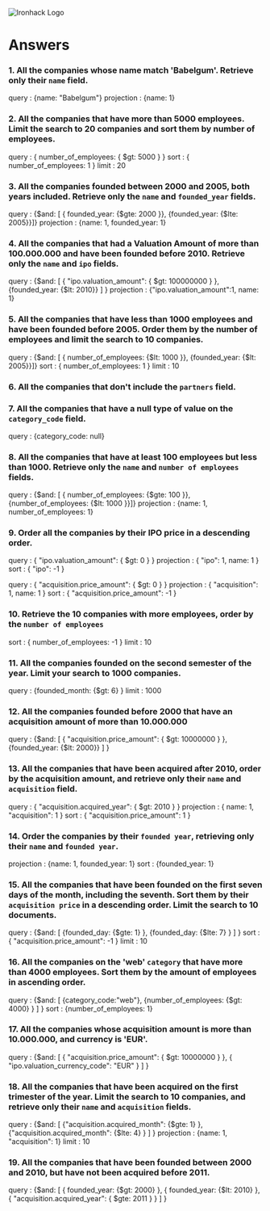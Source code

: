 ![Ironhack Logo](https://i.imgur.com/1QgrNNw.png)

# Answers

### 1. All the companies whose name match 'Babelgum'. Retrieve only their `name` field.

<!-- Your Code Goes Here -->
query : {name: "Babelgum"}
projection : {name: 1}
                                 

### 2. All the companies that have more than 5000 employees. Limit the search to 20 companies and sort them by **number of employees**.

<!-- Your Code Goes Here -->
query : { number_of_employees: { $gt: 5000 } }
sort : { number_of_employees: 1 }
limit : 20


### 3. All the companies founded between 2000 and 2005, both years included. Retrieve only the `name` and `founded_year` fields.

<!-- Your Code Goes Here -->
query : {$and: [ { founded_year: {$gte: 2000 }}, {founded_year: {$lte: 2005}}]}
projection : {name: 1, founded_year: 1}

### 4. All the companies that had a Valuation Amount of more than 100.000.000 and have been founded before 2010. Retrieve only the `name` and `ipo` fields.

<!-- Your Code Goes Here -->
query : {$and: [ { "ipo.valuation_amount": { $gt: 100000000 } }, {founded_year: {$lt: 2010}} ] }
projection : {"ipo.valuation_amount":1, name: 1}


### 5. All the companies that have less than 1000 employees and have been founded before 2005. Order them by the number of employees and limit the search to 10 companies.

<!-- Your Code Goes Here -->
query : {$and: [ { number_of_employees: {$lt: 1000 }}, {founded_year: {$lt: 2005}}]}
sort : { number_of_employees: 1 }
limit : 10

### 6. All the companies that don't include the `partners` field.

<!-- Your Code Goes Here -->

### 7. All the companies that have a null type of value on the `category_code` field.

<!-- Your Code Goes Here -->
query : {category_code: null}

### 8. All the companies that have at least 100 employees but less than 1000. Retrieve only the `name` and `number of employees` fields.

<!-- Your Code Goes Here -->
query : {$and: [ { number_of_employees: {$gte: 100 }}, {number_of_employees: {$lt: 1000 }}]}
projection : {name: 1, number_of_employees: 1}

### 9. Order all the companies by their IPO price in a descending order.


<!-- Your Code Goes Here -->
query : { "ipo.valuation_amount": { $gt: 0 } }
projection : { "ipo": 1, name: 1 }
sort : { "ipo": -1 }

<!-- if you mean "Aquisition Price" -->
query : { "acquisition.price_amount": { $gt: 0 } }
projection : { "acquisition": 1, name: 1 }
sort : { "acquisition.price_amount": -1 }


### 10. Retrieve the 10 companies with more employees, order by the `number of employees`

<!-- Your Code Goes Here -->
sort : { number_of_employees: -1 }
limit : 10

### 11. All the companies founded on the second semester of the year. Limit your search to 1000 companies.

<!-- Your Code Goes Here -->
query : {founded_month: {$gt: 6} }
limit : 1000

<!-- ### 12. All the companies that have been 'deadpooled' after the third year. -->

<!-- Your Code Goes Here -->

### 12. All the companies founded before 2000 that have an acquisition amount of more than 10.000.000

<!-- Your Code Goes Here -->
query : {$and: [ { "acquisition.price_amount": { $gt: 10000000 } }, {founded_year: {$lt: 2000}} ] }


### 13. All the companies that have been acquired after 2010, order by the acquisition amount, and retrieve only their `name` and `acquisition` field.

<!-- Your Code Goes Here -->
query : { "acquisition.acquired_year": { $gt: 2010 } }
projection : { name: 1, "acquisition": 1 }
sort : { "acquisition.price_amount": 1 }


### 14. Order the companies by their `founded year`, retrieving only their `name` and `founded year`.

<!-- Your Code Goes Here -->
projection : {name: 1, founded_year: 1}
sort : {founded_year: 1}


### 15. All the companies that have been founded on the first seven days of the month, including the seventh. Sort them by their `acquisition price` in a descending order. Limit the search to 10 documents.

<!-- Your Code Goes Here -->
query : {$and: [ {founded_day: {$gte: 1} }, {founded_day: {$lte: 7} } ] }
sort : { "acquisition.price_amount": -1 }
limit : 10

### 16. All the companies on the 'web' `category` that have more than 4000 employees. Sort them by the amount of employees in ascending order.

<!-- Your Code Goes Here -->
query : {$and: [ {category_code:"web"}, {number_of_employees: {$gt: 4000} } ] }
sort : {number_of_employees: 1}

### 17. All the companies whose acquisition amount is more than 10.000.000, and currency is 'EUR'.

<!-- Your Code Goes Here -->
query : {$and: [ { "acquisition.price_amount": { $gt: 10000000 } }, { "ipo.valuation_currency_code": "EUR" } ] }

### 18. All the companies that have been acquired on the first trimester of the year. Limit the search to 10 companies, and retrieve only their `name` and `acquisition` fields.

<!-- Your Code Goes Here -->
query : {$and: [ {"acquisition.acquired_month": {$gte: 1} }, {"acquisition.acquired_month": {$lte: 4} } ] }
projection : {name: 1, "acquisition": 1}
limit : 10

### 19. All the companies that have been founded between 2000 and 2010, but have not been acquired before 2011.

<!-- Your Code Goes Here --> 
query : {$and: [ { founded_year: {$gt: 2000} }, { founded_year: {$lt: 2010} }, { "acquisition.acquired_year": { $gte: 2011 } } ] }
